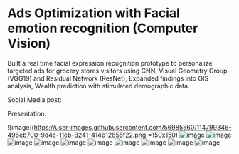 # Ads Optimization with Facial emotion recognition (Computer Vision)

Built a real time facial expression recognition prototype to personalize targeted ads for grocery stores visitors using CNN, Visual Geometry Group (VGG19) and Residual Network (ResNet); Expanded findings into GIS analysis, Wealth prediction with stimulated demographic data.

Social Media post: 

Presentation:

![image](https://user-images.githubusercontent.com/56985560/114799346-496eb700-9d4c-11eb-8241-414612855f22.png =150x150)
![image](https://user-images.githubusercontent.com/56985560/114799368-4ffd2e80-9d4c-11eb-9d29-8aaaddc0b433.png)
![image](https://user-images.githubusercontent.com/56985560/114799382-55f30f80-9d4c-11eb-86f4-3b6a58cc9dba.png)
![image](https://user-images.githubusercontent.com/56985560/114799390-5be8f080-9d4c-11eb-982d-de6a2f1b83a9.png)
![image](https://user-images.githubusercontent.com/56985560/114799406-64412b80-9d4c-11eb-944f-9460ce07e6ad.png)
![image](https://user-images.githubusercontent.com/56985560/114799419-6acfa300-9d4c-11eb-992b-f8235e05fb54.png)
![image](https://user-images.githubusercontent.com/56985560/114799433-70c58400-9d4c-11eb-90f5-91b9f97f9c4f.png)
![image](https://user-images.githubusercontent.com/56985560/114799446-7622ce80-9d4c-11eb-9158-d8b4620ffe96.png)
![image](https://user-images.githubusercontent.com/56985560/114799464-7d49dc80-9d4c-11eb-8402-165a45422304.png)
![image](https://user-images.githubusercontent.com/56985560/114799478-82a72700-9d4c-11eb-8739-7874a6d3d70c.png)
![image](https://user-images.githubusercontent.com/56985560/114799495-889d0800-9d4c-11eb-8c5b-d4696a1a0123.png)
